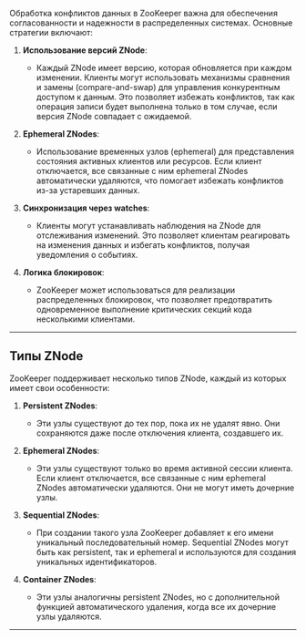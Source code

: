 
Обработка конфликтов данных в ZooKeeper важна для обеспечения согласованности и надежности в распределенных системах. Основные стратегии включают:

1. **Использование версий ZNode**:
    
    - Каждый ZNode имеет версию, которая обновляется при каждом изменении. Клиенты могут использовать механизмы сравнения и замены (compare-and-swap) для управления конкурентным доступом к данным. Это позволяет избежать конфликтов, так как операция записи будет выполнена только в том случае, если версия ZNode совпадает с ожидаемой.
    
2. **Ephemeral ZNodes**:
    
    - Использование временных узлов (ephemeral) для представления состояния активных клиентов или ресурсов. Если клиент отключается, все связанные с ним ephemeral ZNodes автоматически удаляются, что помогает избежать конфликтов из-за устаревших данных.
    
3. **Синхронизация через watches**:
    
    - Клиенты могут устанавливать наблюдения на ZNode для отслеживания изменений. Это позволяет клиентам реагировать на изменения данных и избегать конфликтов, получая уведомления о событиях.
    
4. **Логика блокировок**:
    
    - ZooKeeper может использоваться для реализации распределенных блокировок, что позволяет предотвратить одновременное выполнение критических секций кода несколькими клиентами.
---

## Типы ZNode

ZooKeeper поддерживает несколько типов ZNode, каждый из которых имеет свои особенности:

1. **Persistent ZNodes**:
    
    - Эти узлы существуют до тех пор, пока их не удалят явно. Они сохраняются даже после отключения клиента, создавшего их.
    
2. **Ephemeral ZNodes**:
    
    - Эти узлы существуют только во время активной сессии клиента. Если клиент отключается, все связанные с ним ephemeral ZNodes автоматически удаляются. Они не могут иметь дочерние узлы.
    
3. **Sequential ZNodes**:
    
    - При создании такого узла ZooKeeper добавляет к его имени уникальный последовательный номер. Sequential ZNodes могут быть как persistent, так и ephemeral и используются для создания уникальных идентификаторов.
    
4. **Container ZNodes**:
    
    - Эти узлы аналогичны persistent ZNodes, но с дополнительной функцией автоматического удаления, когда все их дочерние узлы удаляются.
---
